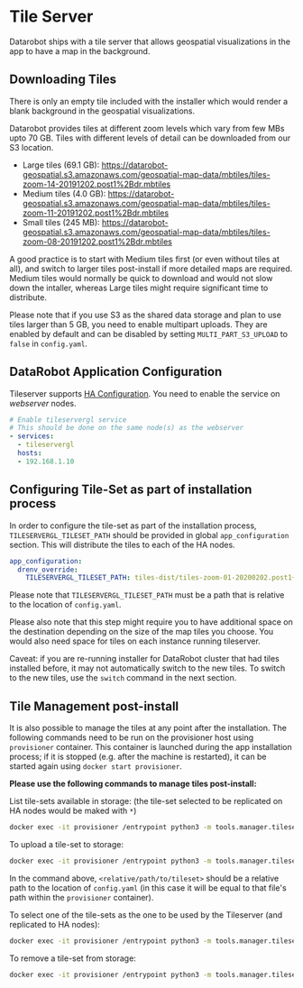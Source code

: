 # Tile Server

Datarobot ships with a tile server that allows geospatial visualizations in the app to have a map in the background.

## Downloading Tiles

There is only an empty tile included with the installer which would render a blank background in the geospatial visualizations.

Datarobot provides tiles at different zoom levels which vary from few MBs upto 70 GB. Tiles with different levels of detail can be downloaded from our S3 location.

  * Large tiles (69.1 GB): https://datarobot-geospatial.s3.amazonaws.com/geospatial-map-data/mbtiles/tiles-zoom-14-20191202.post1%2Bdr.mbtiles
  * Medium tiles (4.0 GB): https://datarobot-geospatial.s3.amazonaws.com/geospatial-map-data/mbtiles/tiles-zoom-11-20191202.post1%2Bdr.mbtiles
  * Small tiles (245 MB): https://datarobot-geospatial.s3.amazonaws.com/geospatial-map-data/mbtiles/tiles-zoom-08-20191202.post1%2Bdr.mbtiles

A good practice is to start with Medium tiles first (or even without tiles at all), and switch to larger tiles post-install if more detailed maps are required. Medium tiles would normally be quick to download and would not slow down the intaller, whereas Large tiles might require significant time to distribute.

Please note that if you use S3 as the shared data storage and plan to use tiles larger than 5 GB, you need to enable multipart uploads. They are enabled by default and can be disabled by setting `MULTI_PART_S3_UPLOAD` to `false` in `config.yaml`.

## DataRobot Application Configuration

Tileserver supports [HA Configuration](special-topics/ha-web-services.html). You need to enable the service on _webserver_ nodes.

```yaml
# Enable tileservergl service
# This should be done on the same node(s) as the webserver
- services:
  - tileservergl
  hosts:
  - 192.168.1.10

```

## Configuring Tile-Set as part of installation process

In order to configure the tile-set as part of the installation process, `TILESERVERGL_TILESET_PATH` should be provided in global `app_configuration` section. This will distribute the tiles to each of the HA nodes.


```yaml
app_configuration:
  drenv_override:
    TILESERVERGL_TILESET_PATH: tiles-dist/tiles-zoom-01-20200202.post1+dr.mbtiles
```

Please note that `TILESERVERGL_TILESET_PATH` must be a path that is relative to the location of `config.yaml`.

Please also note that this step might require you to have additional space on the destination depending on the size of the map tiles you choose. You would also need space for tiles on each instance running tileserver.

Caveat: if you are re-running installer for DataRobot cluster that had tiles installed before, it may not automatically switch to the new tiles. To switch to the new tiles, use the `switch` command in the next section.

## Tile Management post-install

It is also possible to manage the tiles at any point after the installation. The following commands need to be run on the provisioner host using `provisioner` container. This container is launched during the app installation process; if it is stopped (e.g. after the machine is restarted), it can be started again using `docker start provisioner`. 

**Please use the following commands to manage tiles post-install:**

List tile-sets available in storage: (the tile-set selected to be replicated on HA nodes would be maked with `*`)
```bash
docker exec -it provisioner /entrypoint python3 -m tools.manager.tileservergl list
```

To upload a tile-set to storage:
```bash
docker exec -it provisioner /entrypoint python3 -m tools.manager.tileservergl push --tileset <relative/path/to/tileset>
```
In the command above, `<relative/path/to/tileset>` should be a relative path to the location of `config.yaml` (in this case it will be equal to that file's path within the `provisioner` container).


To select one of the tile-sets as the one to be used by the Tileserver (and replicated to HA nodes):
```bash
docker exec -it provisioner /entrypoint python3 -m tools.manager.tileservergl switch --tileset <tileset-name>
```

To remove a tile-set from storage:
```bash
docker exec -it provisioner /entrypoint python3 -m tools.manager.tileservergl remove --tileset <tileset-name>
```